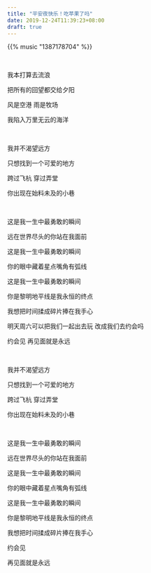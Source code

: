 ```yaml
---
title: "平安夜快乐！吃苹果了吗"
date: 2019-12-24T11:39:23+08:00
draft: true
---
```



{{% music "1387178704" %}}

<br/>

我本打算去流浪

把所有的回望都交给夕阳

风是空港 雨是牧场

我陷入万里无云的海洋

<br/>

我并不渴望远方

只想找到一个可爱的地方

跨过飞杭 穿过弄堂

你出现在始料未及的小巷

<br/>

这是我一生中最勇敢的瞬间

远在世界尽头的你站在我面前

这是我一生中最勇敢的瞬间

你的眼中藏着星点嘴角有弧线

这是我一生中最勇敢的瞬间

你是黎明地平线是我永恒的终点

我想把时间揉成碎片捧在我手心

明天周六可以把我们一起出去玩 改成我们去约会吗

约会见 再见面就是永远

<br/>

我并不渴望远方

只想找到一个可爱的地方

跨过飞杭 穿过弄堂

你出现在始料未及的小巷

<br/>

这是我一生中最勇敢的瞬间

远在世界尽头的你站在我面前

这是我一生中最勇敢的瞬间

你的眼中藏着星点嘴角有弧线

这是我一生中最勇敢的瞬间

你是黎明地平线是我永恒的终点

我想把时间揉成碎片捧在我手心

约会见

再见面就是永远



